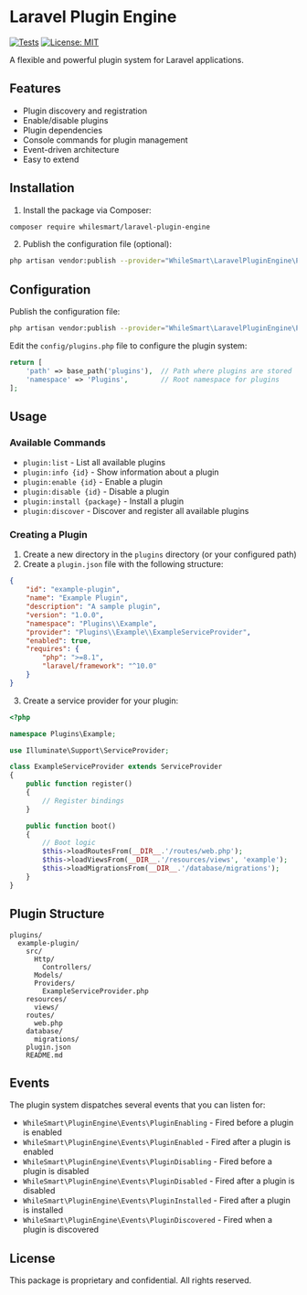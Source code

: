 # Laravel Plugin Engine

[![Tests](https://github.com/whilesmart/laravel-plugin-engine/actions/workflows/tests.yml/badge.svg?branch=main)](https://github.com/whilesmart/laravel-plugin-engine/actions/workflows/tests.yml)
[![License: MIT](https://img.shields.io/badge/License-MIT-yellow.svg)](LICENSE)

A flexible and powerful plugin system for Laravel applications.

## Features

- Plugin discovery and registration
- Enable/disable plugins
- Plugin dependencies
- Console commands for plugin management
- Event-driven architecture
- Easy to extend

## Installation

1. Install the package via Composer:

```bash
composer require whilesmart/laravel-plugin-engine
```

2. Publish the configuration file (optional):

```bash
php artisan vendor:publish --provider="WhileSmart\LaravelPluginEngine\Providers\PluginServiceProvider" --tag=config
```

## Configuration

Publish the configuration file:

```bash
php artisan vendor:publish --provider="WhileSmart\LaravelPluginEngine\Providers\PluginServiceProvider" --tag=config
```

Edit the `config/plugins.php` file to configure the plugin system:

```php
return [
    'path' => base_path('plugins'),  // Path where plugins are stored
    'namespace' => 'Plugins',        // Root namespace for plugins
];
```

## Usage

### Available Commands

- `plugin:list` - List all available plugins
- `plugin:info {id}` - Show information about a plugin
- `plugin:enable {id}` - Enable a plugin
- `plugin:disable {id}` - Disable a plugin
- `plugin:install {package}` - Install a plugin
- `plugin:discover` - Discover and register all available plugins

### Creating a Plugin

1. Create a new directory in the `plugins` directory (or your configured path)
2. Create a `plugin.json` file with the following structure:

```json
{
    "id": "example-plugin",
    "name": "Example Plugin",
    "description": "A sample plugin",
    "version": "1.0.0",
    "namespace": "Plugins\\Example",
    "provider": "Plugins\\Example\\ExampleServiceProvider",
    "enabled": true,
    "requires": {
        "php": ">=8.1",
        "laravel/framework": "^10.0"
    }
}
```

3. Create a service provider for your plugin:

```php
<?php

namespace Plugins\Example;

use Illuminate\Support\ServiceProvider;

class ExampleServiceProvider extends ServiceProvider
{
    public function register()
    {
        // Register bindings
    }

    public function boot()
    {
        // Boot logic
        $this->loadRoutesFrom(__DIR__.'/routes/web.php');
        $this->loadViewsFrom(__DIR__.'/resources/views', 'example');
        $this->loadMigrationsFrom(__DIR__.'/database/migrations');
    }
}
```

## Plugin Structure

```
plugins/
  example-plugin/
    src/
      Http/
        Controllers/
      Models/
      Providers/
        ExampleServiceProvider.php
    resources/
      views/
    routes/
      web.php
    database/
      migrations/
    plugin.json
    README.md
```

## Events

The plugin system dispatches several events that you can listen for:

- `WhileSmart\PluginEngine\Events\PluginEnabling` - Fired before a plugin is enabled
- `WhileSmart\PluginEngine\Events\PluginEnabled` - Fired after a plugin is enabled
- `WhileSmart\PluginEngine\Events\PluginDisabling` - Fired before a plugin is disabled
- `WhileSmart\PluginEngine\Events\PluginDisabled` - Fired after a plugin is disabled
- `WhileSmart\PluginEngine\Events\PluginInstalled` - Fired after a plugin is installed
- `WhileSmart\PluginEngine\Events\PluginDiscovered` - Fired when a plugin is discovered

## License

This package is proprietary and confidential. All rights reserved.
